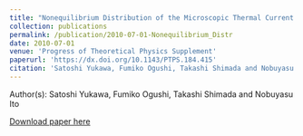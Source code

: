 ```yaml
---
title: "Nonequilibrium Distribution of the Microscopic Thermal Current in Steady Thermal Transport Systems"
collection: publications
permalink: /publication/2010-07-01-Nonequilibrium_Distr
date: 2010-07-01
venue: 'Progress of Theoretical Physics Supplement'
paperurl: 'https://dx.doi.org/10.1143/PTPS.184.415'
citation: 'Satoshi Yukawa, Fumiko Ogushi, Takashi Shimada and Nobuyasu Ito, Nonequilibrium Distribution of the Microscopic Thermal Current in Steady Thermal Transport Systems, Progress of Theoretical Physics Supplement, <b>184</b>, 415, (2010)'
---
```


Author(s): Satoshi Yukawa, Fumiko Ogushi, Takashi Shimada and Nobuyasu Ito


<a href='https://dx.doi.org/10.1143/PTPS.184.415'>Download paper here</a>
